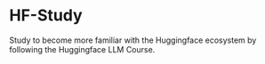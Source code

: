 # HF-Study
Study to become more familiar with the Huggingface ecosystem by following the Huggingface LLM Course.
